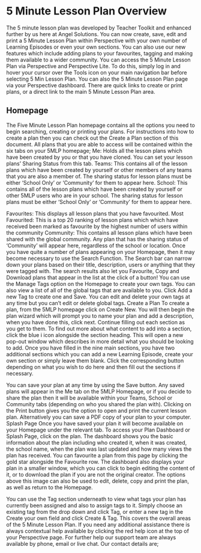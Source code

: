 # 5 Minute Lesson Plan Overview
The 5 minute lesson plan was developed by Teacher Toolkit and enhanced further by us here at Angel Solutions. You can now create, save, edit and print a 5 Minute Lesson Plan within Perspective with your own number of Learning Episodes or even your own sections. You can also use our new features which include adding plans to your favourites, tagging and making them available to a wider community.
You can access the 5 Minute Lesson Plan via Perspective and Perspective Lite. To do this, simply log in and hover your cursor over the Tools icon on your main navigation bar before selecting 5 Min Lesson Plan. You can also the 5 Minute Lesson Plan page via your Perspective dashboard. There are quick links to create or print plans, or a direct link to the main 5 Minute Lesson Plan area.

## Homepage
The Five Minute Lesson Plan homepage contains all the options you need to begin searching, creating or printing your plans. For instructions into how to create a plan then you can check out the Create a Plan section of this document.
All plans that you are able to access will be contained within the six tabs on your 5MLP homepage;
Me: Holds all the lesson plans which have been created by you or that you have cloned. You can set your lesson plans’ Sharing Status from this tab.
Teams: This contains all of the lesson plans which have been created by yourself or other members of any teams that you are also a member of. The sharing status for lesson plans must be either ‘School Only’ or ‘Community’ for them to appear here.
School: This contains all of the lesson plans which have been created by yourself or other 5MLP users who are in your school. The sharing status for lesson plans must be either ‘School Only’ or ‘Community’ for them to appear here.

Favourites: This displays all lesson plans that you have favourited.
Most Favourited: This is a top 20 ranking of lesson plans which which have received been marked as favourite by the highest number of users within the community
Community: This contains all lesson plans which have been shared with the global community. Any plan that has the sharing status of ‘Community’ will appear here, regardless of the school or location.
Once you have quite a number of plans appearing on your Homepage, then it may become necessary to use the Search Function. The Search bar can narrow down your plans based on their title, description, users or anything that they were tagged with. The search results also let you Favourite, Copy and Download plans that appear in the list at the click of a button!
You can use the Manage Tags option on the Homepage to create your own tags. You can also view a list of all of the global tags that are available to you. Click Add a new Tag to create one and Save. You can edit and delete your own tags at any time but you can’t edit or delete global tags.
Create a Plan
To create a plan, from the 5MLP homepage click on Create New. You will then begin the plan wizard which will prompt you to name your plan and add a description, when you have done this, click next. Continue filling out each section as you get to them. To find out more about what content to add into a section, click the blue i icon alongside the section heading. This will open a new pop-out window which describes in more detail what you should be looking to add.
Once you have filled in the nine main sections, you have two additional sections which you can add a new Learning Episode, create your own section or simply leave them blank. Click the corresponding button depending on what you wish to do here and then fill out the sections if necessary.

You can save your plan at any time by using the Save button. Any saved plans will appear in the Me tab on the 5MLP Homepage, or if you decide to share the plan then it will be available within your Teams, School or Community tabs (depending on who you shared the plan with). Clicking on the Print button gives you the option to open and print the current lesson plan. Alternatively you can save a PDF copy of your plan to your computer.
Splash Page
Once you have saved your plan it will become available on your Homepage under the relevant tab. To access your Plan Dashboard or Splash Page, click on the plan.
The dashboard shows you the basic information about the plan including who created it, when it was created, the school name, when the plan was last updated and how many views the plan has received. You can favourite a plan from this page by clicking the gold star alongside the Favourite row.
The dashboard also displays your plan in a smaller window, which you can click to begin editing the content of it, or to download the plan if you are not the original creator. The options above this image can also be used to edit, delete, copy and print the plan, as well as return to the Homepage.

You can use the Tag section underneath to view what tags your plan has currently been assigned and also to assign tags to it. Simply choose an existing tag from the drop down and click Tag, or enter a new tag in the Create your own field and click Create & Tag.
This covers the overall areas of the 5 Minute Lesson Plan. If you need any additional assistance there is always contextual help available by clicking the red help icon at the top of your Perspective page.
For further help our support team are always available by phone, email or live chat. Our contact details are;
